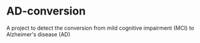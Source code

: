 # AD-conversion
A project to detect the conversion from mild cognitive impairment (MCI) to Alzheimer's disease (AD)
